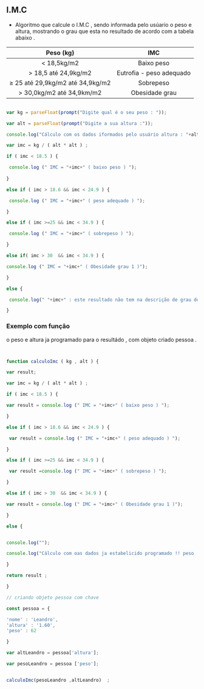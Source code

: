 ## I.M.C

* Algoritmo que calcule o I.M.C  , sendo informada pelo usúario o peso e altura, mostrando o grau que esta no resultado de acordo com a tabela abaixo .


|Peso (kg) | IMC |
|:--:|:--:|
| < 18,5kg/m2 | Baixo peso |
| > 18,5 até 24,9kg/m2 | Eutrofia - peso adequado |
| ≥ 25 até 29,9kg/m2 até 34,9kg/m2 | Sobrepeso |
| > 30,0kg/m2 até 34,9km/m2 | Obesidade grau |

```javascript

var kg = parseFloat(prompt("Digite qual é o seu peso : "));

var alt = parseFloat(prompt("Digite a sua altura :"));

console.log("Cálculo com os dados iformados pelo usuário altura : "+alt+" peso : "+kg+" ");

var imc = kg / ( alt * alt ) ; 

if ( imc < 18.5 ) {

 console.log (" IMC = "+imc+" ( baixo peso ) ");
 
}

else if ( imc > 18.6 && imc < 24.9 ) {

 console.log (" IMC = "+imc+" ( peso adequado ) ");

}

else if ( imc >=25 && imc < 34.9 ) {

 console.log (" IMC = "+imc+" ( sobrepeso ) ");

}

else if( imc > 30  && imc < 34.9 ) {

console.log (" IMC = "+imc+" ( Obesidade grau 1 )");

}

else {

 console.log(" "+imc+" : este resultado não tem na descrição de grau do imc na tabela I.M.C ");

}


```

### Exemplo com função 

<p> o peso e altura ja programado para o resultádo , com objeto criado pessoa .  </p>

```javascript 


function calculoImc ( kg , alt ) {

var result;

var imc = kg / ( alt * alt ) ; 

if ( imc < 18.5 ) {

var result = console.log (" IMC = "+imc+" ( baixo peso ) ");

}

else if ( imc > 18.6 && imc < 24.9 ) {

 var result = console.log (" IMC = "+imc+" ( peso adequado ) ");

}

else if ( imc >=25 && imc < 34.9 ) {

 var result =console.log (" IMC = "+imc+" ( sobrepeso ) ");

}

else if ( imc > 30  && imc < 34.9 ) {

var result = console.log (" IMC = "+imc+" ( Obesidade grau 1 )");

}

else {


console.log("");

console.log("Cálculo com oas dados ja estabelicido programado !! peso : 62 altura : 1.60 ");

}

return result ;

}

// criando objeto pessoa com chave

const pessoa = {

'nome' : 'Leandro',
'altura' : '1.60',
'peso' : 62 

}

var altLeandro = pessoa['altura'];

var pesoLeandro = pessoa ['peso'];


calculoImc(pesoLeandro ,altLeandro)  ; 


```
